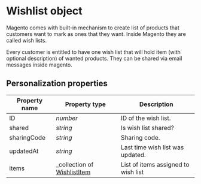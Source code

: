 # Wishlist object

Magento comes with built-in mechanism to create list of products that customers
want to mark as ones that they want. Inside Magento they are called wish lists.

Every customer is entitled to have one wish list that will hold item 
(with optional description) of wanted products. They can be shared via email 
messages inside magento.

## Personalization properties

| Property name   | Property type                                                                                        | Description                                               |
|-----------------|------------------------------------------------------------------------------------------------------|-----------------------------------------------------------|
| ID              | _number_                                                                                             | ID of the wish list.                                      |
| shared          | _string_                                                                                             | Is wish list shared?                                      |
| sharingCode     | _string_                                                                                             | Sharing code.                                             |
| updatedAt       | _string_                                                                                             | Last time wish list was updated.                          |
| items           | _collection of [WishlistItem](magento-integration/object/wishlist-item)		                         | List of items assigned to wish list                       |
